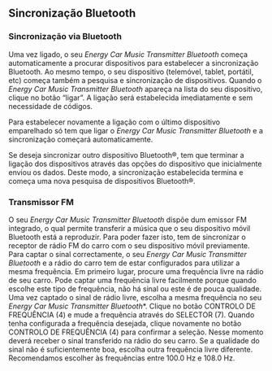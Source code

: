 ## Sincronização Bluetooth

### Sincronização via Bluetooth

Uma vez ligado, o seu  *Energy Car Music Transmitter Bluetooth*  começa automaticamente a procurar dispositivos para estabelecer a sincronização Bluetooth. Ao mesmo tempo, o seu dispositivo (telemóvel, tablet, portátil, etc) começa também a pesquisa e sincronização de dispositivos. Quando o *Energy Car Music Transmitter Bluetooth* apareça na lista do seu dispositivo, clique no botão “ligar”. A ligação será estabelecida imediatamente e sem necessidade de códigos.

Para estabelecer novamente a ligação com o último dispositivo emparelhado só tem que ligar o *Energy Car Music Transmitter Bluetooth* e a sincronização começará automaticamente.

Se deseja sincronizar outro dispositivo Bluetooth®, tem que terminar a ligação dos dispositivos através das opções do dispositivo que inicialmente enviou os dados. Deste modo, a sincronização estabelecida termina e começa uma nova pesquisa de dispositivos Bluetooth®.

### Transmissor FM

O seu *Energy Car Music Transmitter Bluetooth* dispõe dum emissor FM integrado, o qual permite transferir a música que o seu dispositivo móvil Bluetooth está a reproduzir. Para poder fazer isto, tem de sincronizar o receptor de rádio FM do carro com o seu dispositivo móvil previamente. Para captar o sinal correctamente, o seu *Energy Car Music Transmitter Bluetooth*  e a rádio do carro tem de estar configurados para utilizar a mesma frequência.
Em primeiro lugar, procure uma frequência livre na rádio de seu carro. Pode captar uma frequência livre facilmente porque quando escolhe este tipo de frequência, não há sinal ou este é de pouca qualidade. Uma vez captado o sinal de rádio livre, escolha a mesma frequência no seu *Energy Car Music Transmitter Bluetooth**. Clique no botão CONTROLO DE FREQUÊNCIA (4) e mude a frequência através do SELECTOR (7). Quando tenha configurada a frequência desejada, clique novamente no botão CONTROLO DE FREQUÊNCIA (4) para confirmar a seleção. 
Nesse momento deverá receber o sinal transferido na rádio do seu carro. Se a qualidade do sinal não é suficientemente boa, escolha outra frequência livre diferente. Recomendamos escolher às frequências entre 100.0 Hz e 108.0 Hz.




